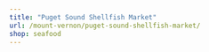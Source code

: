 ```yaml
---
title: "Puget Sound Shellfish Market"
url: /mount-vernon/puget-sound-shellfish-market/
shop: seafood
---
```


